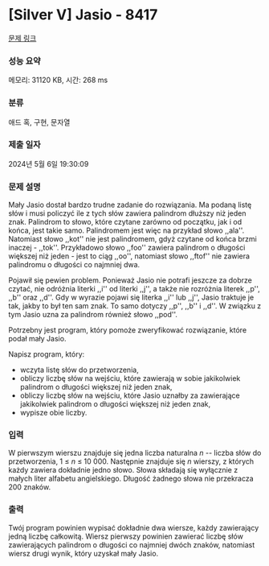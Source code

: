 # [Silver V] Jasio - 8417 

[문제 링크](https://www.acmicpc.net/problem/8417) 

### 성능 요약

메모리: 31120 KB, 시간: 268 ms

### 분류

애드 혹, 구현, 문자열

### 제출 일자

2024년 5월 6일 19:30:09

### 문제 설명

<p>Mały Jasio dostał bardzo trudne zadanie do rozwiązania. Ma podaną listę słów i musi policzyć ile z tych słów zawiera palindrom dłuższy niż jeden znak. Palindrom to słowo, które czytane zarówno od początku, jak i od końca, jest takie samo. Palindromem jest więc na przykład słowo ,,ala''. Natomiast słowo ,,kot'' nie jest palindromem, gdyż czytane od końca brzmi inaczej - ,,tok''. Przykładowo słowo ,,foo'' zawiera palindrom o długości większej niż jeden - jest to ciąg ,,oo'', natomiast słowo ,,ftof'' nie zawiera palindromu o długości co najmniej dwa.</p>

<p>Pojawił się pewien problem. Ponieważ Jasio nie potrafi jeszcze za dobrze czytać, nie odróżnia literki ,,i'' od literki ,,j'', a także nie rozróżnia literek ,,p'', ,,b'' oraz ,,d''. Gdy w wyrazie pojawi się literka ,,i'' lub ,,j'', Jasio traktuje je tak, jakby to był ten sam znak. To samo dotyczy ,,p'', ,,b'' i ,,d''. W związku z tym Jasio uzna za palindrom również słowo ,,pod''.</p>

<p>Potrzebny jest program, który pomoże zweryfikować rozwiązanie, które podał mały Jasio.</p>

<p>Napisz program, który:</p>

<ul>
	<li>wczyta listę słów do przetworzenia,</li>
	<li>obliczy liczbę słów na wejściu, które zawierają w sobie jakikolwiek palindrom o długości większej niż jeden znak,</li>
	<li>obliczy liczbę słów na wejściu, które Jasio uznałby za zawierające jakikolwiek palindrom o długości większej niż jeden znak,</li>
	<li>wypisze obie liczby.</li>
</ul>

### 입력 

 <p>W pierwszym wierszu znajduje się jedna liczba naturalna <i>n</i> -- liczba słów do przetworzenia, 1 ≤ <i>n</i> ≤ 10 000. Następnie znajduje się <i>n</i> wierszy, z których każdy zawiera dokładnie jedno słowo. Słowa składają się wyłącznie z małych liter alfabetu angielskiego. Długość żadnego słowa nie przekracza 200 znaków.</p>

### 출력 

 <p>Twój program powinien wypisać dokładnie dwa wiersze, każdy zawierający jedną liczbę całkowitą. Wiersz pierwszy powinien zawierać liczbę słów zawierających palindrom o długości co najmniej dwóch znaków, natomiast wiersz drugi wynik, który uzyskał mały Jasio.</p>

